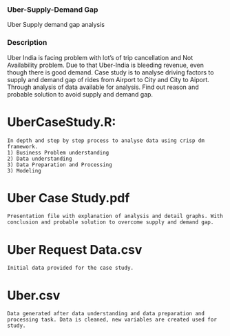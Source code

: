 ### Uber-Supply-Demand Gap 
Uber Supply demand gap analysis 
### Description

Uber India is facing problem with lot’s of trip cancellation and Not Availability problem. Due to that Uber-India is bleeding revenue, even though there is good demand.
Case study is to analyse driving factors to supply and demand gap of rides from Airport to City and City to Aiport. 
Through analysis of data available for analysis. Find out reason and probable solution to avoid supply and demand gap.




# UberCaseStudy.R: 

    In depth and step by step process to analyse data using crisp dm framework. 
    1) Business Problem understanding
    2) Data understanding
    3) Data Preparation and Processing
    3) Modeling
# Uber Case Study.pdf

    Presentation file with explanation of analysis and detail graphs. With conclusion and probable solution to overcome supply and demand gap.
    
# Uber Request Data.csv

    Initial data provided for the case study. 
    
# Uber.csv

    Data generated after data understanding and data preparation and processing task. Data is cleaned, new variables are created used for study.
    
 


